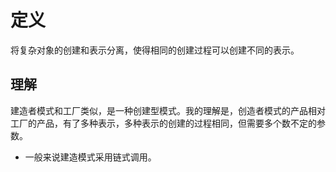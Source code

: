 # 定义
将复杂对象的创建和表示分离，使得相同的创建过程可以创建不同的表示。

## 理解
建造者模式和工厂类似，是一种创建型模式。我的理解是，创造者模式的产品相对工厂的产品，有了多种表示，多种表示的创建的过程相同，但需要多个数不定的参数。  
* 一般来说建造模式采用链式调用。
```cs

```
